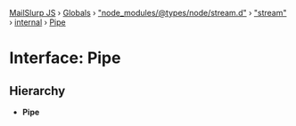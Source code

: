 [MailSlurp JS](../README.md) › [Globals](../globals.md) › ["node_modules/@types/node/stream.d"](../modules/_node_modules__types_node_stream_d_.md) › ["stream"](../modules/_node_modules__types_node_stream_d_._stream_.md) › [internal](../classes/_node_modules__types_node_stream_d_._stream_.internal.md) › [Pipe](_node_modules__types_node_stream_d_._stream_.internal.pipe.md)

# Interface: Pipe

## Hierarchy

* **Pipe**
